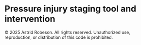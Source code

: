 # Pressure injury staging tool and intervention

© 2025 Astrid Robeson. All rights reserved. 
Unauthorized use, reproduction, or distribution of this code is prohibited.

